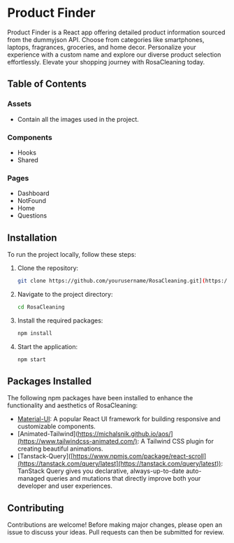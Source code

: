 # Product Finder

Product Finder is a React app offering detailed product information sourced from the dummyjson API. Choose from categories like smartphones, laptops, fragrances, groceries, and home decor. Personalize your experience with a custom name and explore our diverse product selection effortlessly. Elevate your shopping journey with RosaCleaning today.
 
## Table of Contents
### Assets
- Contain all the images used in the project.
### Components
- Hooks
- Shared
### Pages
- Dashboard
- NotFound
- Home
- Questions

## Installation

To run the project locally, follow these steps:

1. Clone the repository:

    ```bash
    git clone https://github.com/yourusername/RosaCleaning.git](https://github.com/Braulin96/fitness.git)
    ```

2. Navigate to the project directory:

    ```bash
    cd RosaCleaning
    ```

3. Install the required packages:

    ```bash
    npm install
    ```

4. Start the application:

    ```bash
    npm start
    ```

## Packages Installed

The following npm packages have been installed to enhance the functionality and aesthetics of RosaCleaning:

- [Material-UI](https://mui.com/): A popular React UI framework for building responsive and customizable components.
- [Animated-Tailwind](https://michalsnik.github.io/aos/](https://www.tailwindcss-animated.com/): A Tailwind CSS plugin for creating beautiful animations.
- [Tanstack-Query]([https://www.npmjs.com/package/react-scroll](https://tanstack.com/query/latest](https://tanstack.com/query/latest)): TanStack Query gives you declarative, always-up-to-date auto-managed queries and mutations that directly improve both your developer and user experiences.

## Contributing

Contributions are welcome! Before making major changes, please open an issue to discuss your ideas. Pull requests can then be submitted for review.
